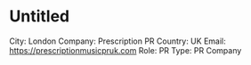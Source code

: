 # Untitled

City: London
Company: Prescription PR
Country: UK
Email: https://prescriptionmusicpruk.com
Role: PR
Type: PR Company